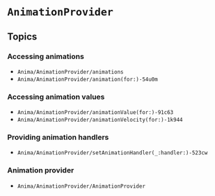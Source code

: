 # ``AnimationProvider``

## Topics

### Accessing animations

- ``Anima/AnimationProvider/animations``
- ``Anima/AnimationProvider/animation(for:)-54u0m``

### Accessing animation values

- ``Anima/AnimationProvider/animationValue(for:)-91c63``
- ``Anima/AnimationProvider/animationVelocity(for:)-1k944``

### Providing animation handlers

- ``Anima/AnimationProvider/setAnimationHandler(_:handler:)-523cw``

### Animation provider

- ``Anima/AnimationProvider/AnimationProvider``
